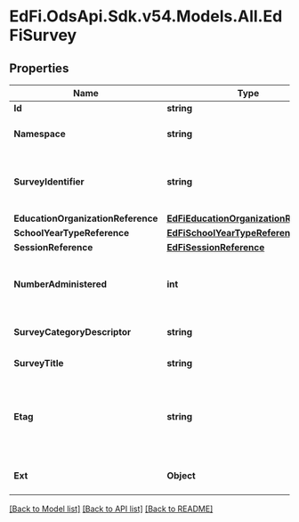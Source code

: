 # EdFi.OdsApi.Sdk.v54.Models.All.EdFiSurvey

## Properties

Name | Type | Description | Notes
------------ | ------------- | ------------- | -------------
**Id** | **string** |  | [optional] 
**Namespace** | **string** | Namespace for the Survey. | 
**SurveyIdentifier** | **string** | The unique survey identifier from the survey tool. | 
**EducationOrganizationReference** | [**EdFiEducationOrganizationReference**](EdFiEducationOrganizationReference.md) |  | [optional] 
**SchoolYearTypeReference** | [**EdFiSchoolYearTypeReference**](EdFiSchoolYearTypeReference.md) |  | 
**SessionReference** | [**EdFiSessionReference**](EdFiSessionReference.md) |  | [optional] 
**NumberAdministered** | **int** | Number of persons to whom this survey was administered. | [optional] 
**SurveyCategoryDescriptor** | **string** | The category or type of survey. | [optional] 
**SurveyTitle** | **string** | The title of the survey. | 
**Etag** | **string** | A unique system-generated value that identifies the version of the resource. | [optional] 
**Ext** | **Object** | Extensions to the Survey entity. | [optional] 

[[Back to Model list]](../README.md#documentation-for-models) [[Back to API list]](../README.md#documentation-for-api-endpoints) [[Back to README]](../README.md)


